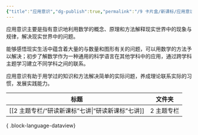 ```yaml
---
{"title":"应用意识","dg-publish":true,"permalink":"/9 卡片盒/新课标/应用意识/","dgPassFrontmatter":true,"noteIcon":""}
---
```



应用意识主要是指有意识地利用数学的概念、原理和方法解释现实世界中的现象与规律，解决现实世界中的问题。

能够感悟现实生活中蕴含着大量的与数量和图形有关的问题，可以用数学的方法予以解决；初步了解数学作为一种通用的科学语言在其他学科中的应用，通过跨学科主题学习建立不同学科之间的联系。

应用意识有助于用学过的知识和方法解决简单的实际问题，养成理论联系实际的习惯，发展实践能力。

| 标题                                 | 文件夹    |
| ---------------------------------- | ------ |
| [[2 主题专栏/“研读新课标”七讲\|“研读新课标”七讲]] | 2 主题专栏 |

{ .block-language-dataview}